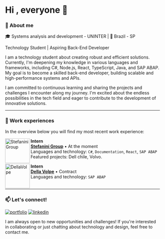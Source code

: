 
# Hi , everyone 👋

### :woman: About me 

:mortar_board: Systems analysis and development - UNINTER | :round_pushpin: Brazil - SP 

Technology Student | Aspiring Back-End Developer

I am a technology student about creating robust and efficient solutions. Currently, I'm deepening my knowledge in various languages and frameworks, including C#, Node.js, React, TypeScript, Java, and SAP ABAP. My goal is to become a skilled back-end developer, building scalable and high-performance systems and APIs.

I am committed to continuous learning and sharing the projects and challenges I encounter along my journey. I'm excited about the endless possibilities in the tech field and eager to contribute to the development of innovative solutions.

<hr>

### :briefcase: Work experiences

In the overview below you will find my most recent work experience:

[<img align="left" height="80px" width="80px" alt="StefaniniGroup" src="https://stefanini.com/pt-br/wp-content/uploads/sites/3/2022/07/stefanini_logo-1.png"/>](https://stefanini.com/pt-br)

**Intern** \
[**Stefanini Group**](https://stefanini.com/pt-br) • At the moment \
Languages and technology: `C#`, `Documentation`, `React`, `SAP ABAP`\
Featured projects: Dell chile, Volvo.
<br/>

[<img align="left" height="80px" width="80px" alt="DellaVolpe" src="https://dellavolpe.com.br/wp-content/uploads/logo-dellavolpe.svg"/>](https://dellavolpe.com.br//)

**Intern** \
[**Della Volpe**](https://dellavolpe.com.br/) • Contract \
Languages and technology: `SAP ABAP`\
<br/>

<hr>

### 📫 Let's connect!
[![portfolio](https://img.shields.io/badge/my_portfolio-000?style=for-the-badge&logo=ko-fi&logoColor=white)](https://gabsdonato.github.io/Meu-portfolio/)  [![linkedin](https://img.shields.io/badge/linkedin-0A66C2?style=for-the-badge&logo=linkedin&logoColor=white)](https://www.linkedin.com/in/gabriela-donato-8034361ab/)

I am always open to new opportunities and challenges! If you're interested in collaborating or just chatting about technology and design, feel free to contact me.
